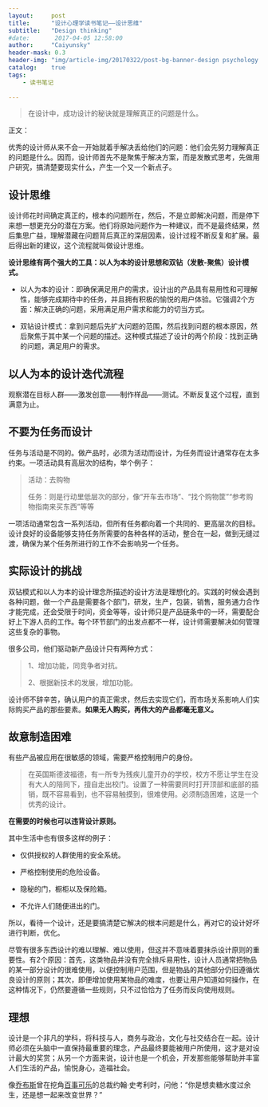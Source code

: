 ```yaml
---
layout:     post
title:      "设计心理学读书笔记——设计思维"
subtitle:   "Design thinking"
#date:       2017-04-05 12:58:00
author:     "Caiyunsky"
header-mask: 0.3
header-img: "img/article-img/20170322/post-bg-banner-design psychology.jpg"
catalog:    true
tags:
    - 读书笔记
    
---
```


> 在设计中，成功设计的秘诀就是理解真正的问题是什么。

正文：

优秀的设计师从来不会一开始就着手解决丢给他们的问题：他们会先努力理解真正的问题是什么。因而，设计师首先不是聚焦于解决方案，而是发散式思考，先做用户研究，搞清楚要现实什么，产生一个又一个新点子。

## 设计思维

设计师花时间确定真正的，根本的问题所在，然后，不是立即解决问题，而是停下来想一想更充分的潜在方案。他们将原始问题作为一种建议，而不是最终结果，然后集思广益，理解潜藏在问题背后真正的深层因素，设计过程不断反复和扩展。最后得出新的建议，这个流程就叫做设计思维。

**设计思维有两个强大的工具：以人为本的设计思想和双钻（发散-聚焦）设计模式。**

- 以人为本的设计：即确保满足用户的需求，设计出的产品具有易用性和可理解性，能够完成期待中的任务，并且拥有积极的愉悦的用户体验。它强调2个方面：解决正确的问题，采用满足用户需求和能力的切当方式。

- 双钻设计模式：拿到问题后先扩大问题的范围，然后找到问题的根本原因，然后聚焦于其中某一个问题的描述。这种模式描述了设计的两个阶段：找到正确的问题，满足用户的需求。

## 以人为本的设计迭代流程

观察潜在目标人群——激发创意——制作样品——测试。不断反复这个过程，直到满意为止。

## 不要为任务而设计

任务与活动是不同的。做产品时，必须为活动而设计，为任务而设计通常存在太多约束。一项活动具有高层次的结构，举个例子：

> 活动：去购物
>
> 任务：则是行动里低层次的部分，像“开车去市场”、“找个购物筐”“参考购物指南来买东西”等等

一项活动通常包含一系列活动，但所有任务都向着一个共同的、更高层次的目标。设计良好的设备能够支持任务所需要的各种各样的活动，整合在一起，做到无缝过渡，确保为某个任务所进行的工作不会影响另一个任务。

## 实际设计的挑战

双钻模式和以人为本的设计理念所描述的设计方法是理想化的。实践的时候会遇到各种问题，做一个产品是需要各个部门，研发，生产，包装，销售，服务通力合作才能完成，还会受限于时间，资金等等，设计师只是产品链条中的一环，需要配合好上下游人员的工作。每个环节部门的出发点都不一样，设计师需要解决如何管理这些复杂的事物。

很多公司，他们驱动新产品设计只有两种方式：

> 1、增加功能，同竞争者对抗。
>
> 2、根据新技术的发展，增加功能。

设计师不辞辛苦，确认用户的真正需求，然后去实现它们，而市场关系影响人们实际购买产品的那些要素。**如果无人购买，再伟大的产品都毫无意义。**

## 故意制造困难

有些产品被应用在很敏感的领域，需要严格控制用户的身份。

> 在英国斯德波福德，有一所专为残疾儿童开办的学校，校方不愿让学生在没有大人的陪同下，擅自走出校门。设置了一种需要同时打开顶部和底部的插销，既不容易看到，也不容易触摸到，很难使用。必须制造困难，这是一个优秀的设计。
>

**在需要的时候也可以违背设计原则。**

其中生活中也有很多这样的例子：

- 仅供授权的人群使用的安全系统。

- 严格控制使用的危险设备。

- 隐秘的门，橱柜以及保险箱。

- 不允许人们随便进出的门。


所以，看待一个设计，还是要搞清楚它解决的根本问题是什么，再对它的设计好坏进行判断，优化。

尽管有很多东西设计的难以理解、难以使用，但这并不意味着要抹杀设计原则的重要性。有2个原因：首先，这类物品并没有完全排斥易用性，设计人员通常把物品的某一部分设计的很难使用，以便控制用户范围，但是物品的其他部分仍旧遵循优良设计的原则；其次，即便增加使用某物品的难度，也要让用户知道如何操作，在这种情况下，仍然要遵循一些规则，只不过恰恰为了任务而反向使用规则。

## 理想

设计是一个非凡的学科，将科技与人，商务与政治，文化与社交结合在一起。设计师必须在头脑中一直保持最重要的理念，产品最终要能被用户所使用，这才是对设计最大的奖赏；从另一个方面来说，设计也是一个机会，开发那些能够帮助并丰富人们生活的产品，愉悦身心，造福社会。

像[乔布斯](http://jump2.bdimg.com/safecheck/index?url=rN3wPs8te/pL4AOY0zAwhz3wi8AXlR5gsMEbyYdIw62LJaz2NzDvx9h+1GhUPnzsImOuUl9obIdesUqvhcRz+hXSuwz9b96EragWmZ1jer1XQuxoOXhQsYaP4LQAQKUZ+BmkS0vrojQAEUnLHTLivuKaAg5+tuOyGjn7efsW+8cVy/DroOtxgg3OfvGMZ7vUrSbiAfrKG0F2Pah4egTNMg==)曾在挖角[百事可乐](http://jump2.bdimg.com/safecheck/index?url=rN3wPs8te/pL4AOY0zAwhz3wi8AXlR5gsMEbyYdIw62ZqSRI+pbFtuFzc8+EKt9zaYi3YXSlQm23pfKJtUWCTh9ssyDK1SDlnhDg47fRGLxIC1WNLHU2MljwrjhG0RrIDHzs9r0sYrbXiynuZs7WZUtYc5R0YGUHgUmN0LFIy9cPbdzpNGF6HTl13rL4DxrKLqIUKE/Zs6lT0sjgIIm+zjA8Zu4mdgY0)的总裁约翰·史考利时，问他：“你是想卖糖水度过余生，还是想一起来改变世界？”